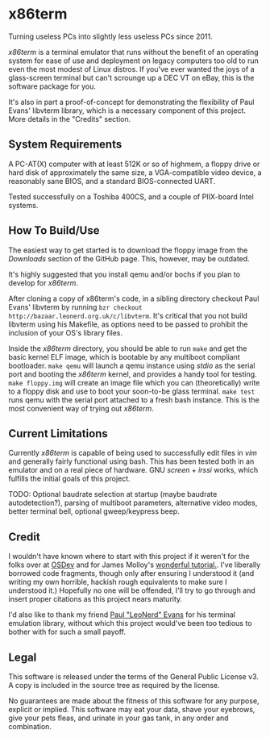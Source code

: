 x86term
=======
Turning useless PCs into slightly less useless PCs since 2011.

_x86term_ is a terminal emulator that runs without the benefit of an operating system for ease of use and deployment on legacy computers too old to run even the most modest of Linux distros. If you've ever wanted the joys of a glass-screen terminal but can't scrounge up a DEC VT on eBay, this is the software package for you.

It's also in part a proof-of-concept for demonstrating the flexibility of Paul Evans' libvterm library, which is a necessary component of this project. More details in the "Credits" section.

System Requirements
-------------------
A PC-AT(X) computer with at least 512K or so of highmem, a floppy drive or hard disk of approximately the same size, a VGA-compatible video device, a reasonably sane BIOS, and a standard BIOS-connected UART.

Tested successfully on a Toshiba 400CS, and a couple of PIIX-board Intel systems.

How To Build/Use
------------

The easiest way to get started is to download the floppy image from the *Downloads* section of the GitHub page. This, however, may be outdated.

It's highly suggested that you install qemu and/or bochs if you plan to develop for _x86term_.

After cloning a copy of x86term's code, in a sibling directory checkout Paul Evans' libvterm by running `bzr checkout  http://bazaar.leonerd.org.uk/c/libvterm`.
It's critical that you not build libvterm using his Makefile, as options need to be passed to prohibit the inclusion of your OS's library files.

Inside the _x86term_ directory, you should be able to run `make` and get the basic kernel ELF image, which is bootable by any multiboot compliant bootloader. `make qemu` will launch a qemu instance using _stdio_ as the serial port and booting the _x86term_ kernel, and provides a handy tool for testing. `make floppy.img` will create an image file which you can (theoretically) write to a floppy disk and use to boot your soon-to-be glass terminal. `make test` runs qemu with the serial port attached to a fresh bash instance. This is the most convenient way of trying out _x86term_.

Current Limitations
-------------------
Currently _x86term_ is capable of being used to successfully edit files in _vim_ and generally fairly functional using bash. This has been tested both in an emulator and on a real piece of hardware. GNU _screen_ + _irssi_ works, which fulfills the initial goals of this project.

TODO: Optional baudrate selection at startup (maybe baudrate autodetection?), parsing of multiboot parameters, alternative video modes, better terminal bell, optional gweep/keypress beep.

Credit
------
I wouldn't have known where to start with this project if it weren't for the folks over at [OSDev](http://wiki.osdev.org/) and for James Molloy's [wonderful tutorial.](http://www.jamesmolloy.co.uk/tutorial_html/index.html). I've liberally borrowed code fragments, though only after ensuring I understood it (and writing my own horrible, hackish rough equivalents to make sure I understood it.) Hopefully no one will be offended, I'll try to go through and insert proper citations as this project nears maturity.

I'd also like to thank my friend [Paul "LeoNerd" Evans](http://www.leonerd.org.uk/) for his terminal emulation library, without which this project would've been too tedious to bother with for such a small payoff. 

Legal
-----

This software is released under the terms of the General Public License v3. A copy is included in the source tree as required by the license.

No guarantees are made about the fitness of this software for any purpose, explicit or implied. This software may eat your data, shave your eyebrows, give your pets fleas, and urinate in your gas tank, in any order and combination.
